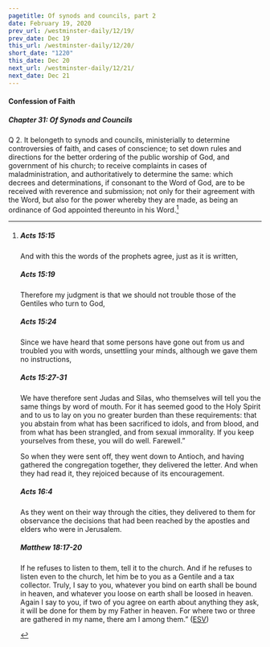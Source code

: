 ```yaml
---
pagetitle: Of synods and councils, part 2
date: February 19, 2020
prev_url: /westminster-daily/12/19/
prev_date: Dec 19
this_url: /westminster-daily/12/20/
short_date: "1220"
this_date: Dec 20
next_url: /westminster-daily/12/21/
next_date: Dec 21
---
```


#### Confession of Faith

##### Chapter 31: Of Synods and Councils

<span class="q">Q 2.</span> It belongeth to synods and councils, ministerially to determine controversies of faith, and cases of conscience; to set down rules and directions for the better ordering of the public worship of God, and government of his church; to receive complaints in cases of maladministration, and authoritatively to determine the same: which decrees and determinations, if consonant to the Word of God, are to be received with reverence and submission; not only for their agreement with the Word, but also for the power whereby they are made, as being an ordinance of God appointed thereunto in his Word.[^fnref:wcf1]

[^fnref:wcf1]: <div class="esv"><h5>Acts 15:15</h5> <div class="esv-text"><p id="p44015015.01-1">And with this the words of the prophets agree, just as it is written,</p> </div><h5>Acts 15:19</h5> <div class="esv-text"><p class="same-paragraph" id="p44015019.01-2">Therefore my judgment is that we should not trouble those of the Gentiles who turn to God,</p> </div><h5>Acts 15:24</h5> <div class="esv-text"><p id="p44015024.01-3">Since we have heard that some persons have gone out from us and troubled you with words, unsettling your minds, although we gave them no instructions,</p> </div><h5>Acts 15:27-31</h5> <div class="esv-text"><p id="p44015027.01-4">We have therefore sent Judas and Silas, who themselves will tell you the same things by word of mouth. For it has seemed good to the Holy Spirit and to us to lay on you no greater burden than these requirements: that you abstain from what has been sacrificed to idols, and from blood, and from what has been strangled, and from sexual immorality. If you keep yourselves from these, you will do well. Farewell.&#8221;</p>  <p id="p44015030.01-4">So when they were sent off, they went down to Antioch, and having gathered the congregation together, they delivered the letter. And when they had read it, they rejoiced because of its encouragement.</p> </div><h5>Acts 16:4</h5> <div class="esv-text"><p id="p44016004.01-5">As they went on their way through the cities, they delivered to them for observance the decisions that had been reached by the apostles and elders who were in Jerusalem.</p> </div><h5>Matthew 18:17-20</h5> <div class="esv-text"><p id="p40018017.01-6"><span class="woc">If he refuses to listen to them, tell it to the church. And if he refuses to listen even to the church, let him be to you as a Gentile and a tax collector.</span> <span class="woc">Truly, I say to you, whatever you bind on earth shall be bound in heaven, and whatever you loose on earth shall be loosed in heaven.</span> <span class="woc">Again I say to you, if two of you agree on earth about anything they ask, it will be done for them by my Father in heaven.</span> <span class="woc">For where two or three are gathered in my name, there am I among them.&#8221;</span>  (<a href="http://www.esv.org" class="copyright">ESV</a>)</p> </div> </div>

